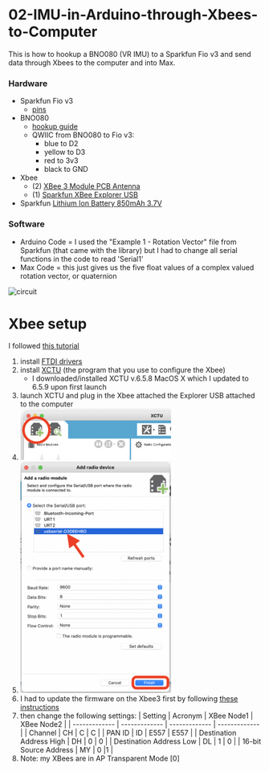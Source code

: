 # 02-IMU-in-Arduino-through-Xbees-to-Computer

This is how to hookup a BNO080 (VR IMU) to a Sparkfun Fio v3 and send data through Xbees to the computer and into Max.

### Hardware
- Sparkfun Fio v3
  - [pins](https://learn.sparkfun.com/tutorials/pro-micro--fio-v3-hookup-guide/hardware-overview-fio-v3)
- BNO080
  - [hookup guide](https://learn.sparkfun.com/tutorials/qwiic-vr-imu-bno080-hookup-guide)
  - QWIIC from BNO080 to Fio v3:
    - blue to D2
    - yellow to D3
    - red to 3v3
    - black to GND
- Xbee
  - (2) [XBee 3 Module PCB Antenna](https://www.sparkfun.com/products/15126)
  - (1) [Sparkfun XBee Explorer USB](https://www.sparkfun.com/products/11812)
- Sparkfun [Lithium Ion Battery 850mAh 3.7V](https://www.sparkfun.com/products/13854)

### Software
- Arduino Code = I used the "Example 1 - Rotation Vector" file from Sparkfun (that came with the library) but I had to change all serial functions in the code to read 'Serial1'
- Max Code = this just gives us the five float values of a complex valued rotation vector, or quaternion

![circuit](/media/02-IMU-in-Arduino-through-Xbees-to-Computer.jpg)

# Xbee setup

I followed [this tutorial](https://learn.sparkfun.com/tutorials/exploring-xbees-and-xctu#configuring-networks)

1. install [FTDI drivers](https://ftdichip.com/drivers/vcp-drivers/)
2. install [XCTU](https://hub.digi.com/support/products/xctu/) (the program that you use to configure the Xbee)
    - I downloaded/installed XCTU v.6.5.8 MacOS X which I updated to 6.5.9 upon first launch
3. launch XCTU and plug in the Xbee attached the Explorer USB attached to the computer
4. <img src="/media/XCTU_add-xbee.png" width="300">
5. <img src="/media/XCTU_choose-usb.png" width="300">
6. I had to update the firmware on the Xbee3 first by following [these instructions](https://learn.sparkfun.com/tutorials/exploring-xbees-and-xctu#xbee3)
7. then change the following settings:
    | Setting  | Acronym | XBee Node1 | XBee Node2 |
    | ------------- | ------------- | ------------- | ------------- |
    | Channel  | CH  | C | C |
    | PAN ID | ID | E557 | E557 |
    | Destination Address High | DH | 0 | 0 |
    | Destination Address Low | DL | 1 | 0 |
    | 16-bit Source Address | MY | 0 |1 |
8. Note: my XBees are in AP Transparent Mode [0]
